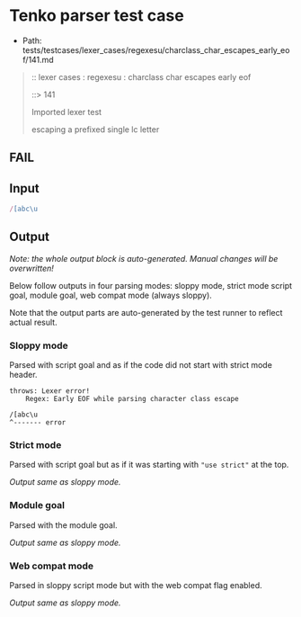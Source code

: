 # Tenko parser test case

- Path: tests/testcases/lexer_cases/regexesu/charclass_char_escapes_early_eof/141.md

> :: lexer cases : regexesu : charclass char escapes early eof
>
> ::> 141
>
> Imported lexer test
>
> escaping a prefixed single lc letter

## FAIL

## Input

`````js
/[abc\u
`````

## Output

_Note: the whole output block is auto-generated. Manual changes will be overwritten!_

Below follow outputs in four parsing modes: sloppy mode, strict mode script goal, module goal, web compat mode (always sloppy).

Note that the output parts are auto-generated by the test runner to reflect actual result.

### Sloppy mode

Parsed with script goal and as if the code did not start with strict mode header.

`````
throws: Lexer error!
    Regex: Early EOF while parsing character class escape

/[abc\u
^------- error
`````

### Strict mode

Parsed with script goal but as if it was starting with `"use strict"` at the top.

_Output same as sloppy mode._

### Module goal

Parsed with the module goal.

_Output same as sloppy mode._

### Web compat mode

Parsed in sloppy script mode but with the web compat flag enabled.

_Output same as sloppy mode._
